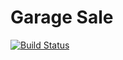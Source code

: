 # Garage Sale

[![Build Status](https://travis-ci.org/vicainelli/garage-sale.svg?branch=master)](https://travis-ci.org/vicainelli/garage-sale)